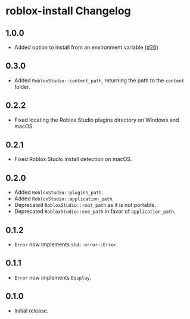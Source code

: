 # roblox-install Changelog

## 1.0.0
* Added option to install from an environment variable [(#26)](https://github.com/Kampfkarren/roblox-install/issues/26)

## 0.3.0
* Added `RobloxStudio::content_path`, returning the path to the `content` folder.

## 0.2.2
* Fixed locating the Roblox Studio plugins directory on Windows and macOS.

## 0.2.1
* Fixed Roblox Studio install detection on macOS.

## 0.2.0
* Added `RobloxStudio::plugins_path`.
* Added `RobloxStudio::application_path`.
* Deprecated `RobloxStudio::root_path` as it is not portable.
* Deprecated `RobloxStudio::exe_path` in favor of `application_path`.

## 0.1.2
* `Error` now implements `std::error::Error`.

## 0.1.1
* `Error` now implements `Display`.

## 0.1.0
* Initial release.
